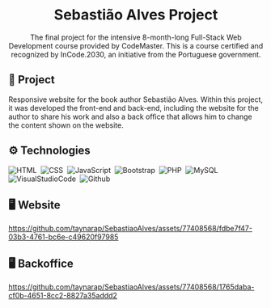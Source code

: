 <h1 align="center"> Sebastião Alves Project </h1>

<p align="center">
The final project for the intensive 8-month-long Full-Stack Web Development course provided by CodeMaster. This is a course certified and recognized by InCode.2030, an initiative from the Portuguese government.
</p>

## 🔎 Project
Responsive website for the book author Sebastião Alves. Within this project, it was developed the front-end and back-end, including the website for the author to share his work and also a back office that allows him to change the content shown on the website.

## ⚙️ Technologies

![HTML](https://img.shields.io/badge/-HTML-05122A?style=flat&logo=HTML5)&nbsp;
![CSS](https://img.shields.io/badge/-CSS-05122A?style=flat&logo=CSS3&logoColor=1572B6)&nbsp;
![JavaScript](https://img.shields.io/badge/-JavaScript-05122A?style=flat&logo=JavaScript)&nbsp;
![Bootstrap](https://img.shields.io/badge/-Bootstrap-05122A?style=flat&logo=Bootstrap)&nbsp;
![PHP](https://img.shields.io/badge/-PHP-05122A?style=flat&logo=PHP)&nbsp;
![MySQL](https://img.shields.io/badge/-MySQL-05122A?style=flat&logo=MySQL)&nbsp;
![VisualStudioCode](https://img.shields.io/badge/-VisualStudioCode-05122A?style=flat&logo=VisualStudioCode)&nbsp;
![Github](https://img.shields.io/badge/-Github-05122A?style=flat&logo=github)&nbsp;

## 🖥️ Website

https://github.com/taynarap/SebastiaoAlves/assets/77408568/fdbe7f47-03b3-4761-bc6e-c49620f97985


## 🖥️ Backoffice

https://github.com/taynarap/SebastiaoAlves/assets/77408568/1765daba-cf0b-4651-8cc2-8827a35addd2






